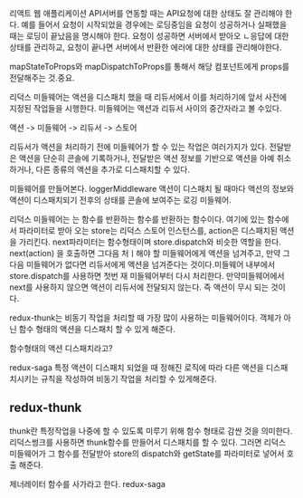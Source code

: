 리액트 웹 애플리케이션 API서버를 연동할 때는 API요청에 대한 상태도 잘 관리해야 한다. 예를 들어서 요청이 시작되었을 경우에는 로딩중임을 요청이 성공하거나 실패했을 때는 로딩이 끝났음을 명시해야 한다. 요청이 성공하면 서버에서 받아오 ㄴ응답에 대한 상태를 관리하교, 요청이 끝나면 서버에서 반환한 에러에 대한 상태를 관리해야한다.


mapStateToProps와 mapDispatchToProps를 통해서 해당 컴포넌트에게 props를 전달해주는 것.중요.


리덕스 미들웨어는 액션을 디스패치 했을 때 리듀서에서 이를 처리하기에 앞서 사전에 지정된 작업들을 시행한다. 미들웨어는 액션과 리듀서 사이의 중간자라고 볼 수있다. 

액션 -> 미들웨어 -> 리듀서 -> 스토어


리듀서가 액션을 처리하기 전에 미들웨어가 할 수 있는 작업은 여러가지가 있다. 전달받은 액션을 단순히 콘솔에 기록하거나, 전달받은 액션 정보를 기반으로 액션을 아예 취소하거나, 다른 종류의 액션을 추가로 디스패치할 수 있다.

미들웨어를 만들어본다. loggerMiddleware 액션이 디스패치 될 때마다 액션의 정보와 액션이 디스패치되기 전후의 상태를 콘솔에 보여주는 로깅 미들웨어.

리덕스 미들웨어는 는 함수를 반환하는 함수를 반환하는 함수이다. 여기에 있는 함수에서 파라미터로 받아 오는 store는 리덕스 스토어 인스턴스를, action은 디스패치된 액션을 가리킨다. next파라미터는 함수형태이며 store.dispatch와 비슷한 역할을 한다. next(action) 을 호출하면 그다음 처ㅣ해야 할 미들웨어에게 액션을 넘겨주고, 만약 그다음 미들웨어가 없다면 리듀서에게 액션을 넘겨준다는 것이다.미들웨어 내부에서 store.dispatch를 사용하면 첫번 재 미들웨어부터 다시 처리한다. 만약미들웨어에서 next를 사용하지 않으면 액션이 리듀서에 전달되지 않는다. 즉 액션이 무시 되는 것이다. 



redux-thunk는 비동기 작업을 처리할 때 가장 많이 사용하는 미들웨어이다. 객체가 아닌 함수 형태의 액션을 디스패치 할 수 있게 해준다.

함수형태의 액션 디스패치라고? 

redux-saga 특정 액션이 디스패치 되었을 때 정해진 로직에 따라 다른 액션을 디스패치시키는 규칙을 작성하여 비동기 작업을 처리할 수 있게해준다.

## redux-thunk
thunk란 특정작업을 나중에 할 수 있도록 미루기 위해 함수 형태로 감싼 것을 의미한다. 리덕스썽크를 사용하면 thunk함수를 만들어서 디스패치를 할 수 있다. 그러면 리덕스 미들웨어가 그 함수를 전달받아 store의 dispatch와 getState를 파라미터로 넣어서 호출 해준다. 


제너레이터 함수를 사가라고 한다. redux-saga



